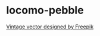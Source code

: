# locomo-pebble
<a href="http://www.freepik.com/free-photos-vectors/vintage">Vintage vector designed by Freepik</a>